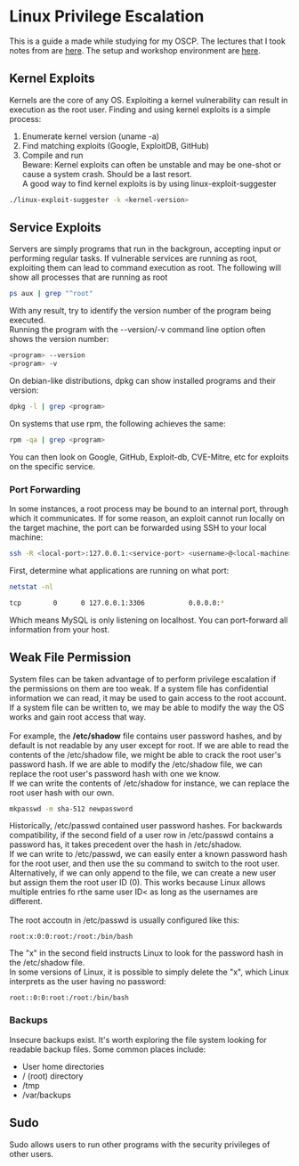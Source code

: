 # Linux Privilege Escalation
This is a guide a made while studying for my OSCP. The lectures that I took notes from are <a href="https://www.udemy.com/course/linux-privilege-escalation/">here</a>. The setup and workshop environment are <a href="https://github.com/sagishahar/lpeworkshop">here</a>.

## Kernel Exploits
Kernels are the core of any OS. Exploiting a kernel vulnerability can result in execution as the root user. Finding and using kernel exploits is a simple process:
1. Enumerate kernel version (uname -a)
2. Find matching exploits (Google, ExploitDB, GitHub)
3. Compile and run<br>
Beware: Kernel exploits can often be unstable and may be one-shot or cause a system crash. Should be a last resort. <br>
A good way to find kernel exploits is by using linux-exploit-suggester
```bash
./linux-exploit-suggester -k <kernel-version>
```

## Service Exploits
Servers are simply programs that run in the backgroun, accepting input or performing regular tasks. If vulnerable services are running as root, exploiting them can lead to command execution as root.
The following will show all processes that are running as root
```bash
ps aux | grep "^root"
```
With any result, try to identify the version number of the program being executed.<br>
Running the program with the --version/-v command line option often shows the version number:
```bash
<program> --version
<program> -v
```
On debian-like distributions, dpkg can show installed programs and their version:
```bash
dpkg -l | grep <program>
```
On systems that use rpm, the following achieves the same:
```bash
rpm -qa | grep <program>
```
You can then look on Google, GitHub, Exploit-db, CVE-Mitre, etc for exploits on the specific service.

 ### Port Forwarding
 In some instances, a root process may be bound to an internal port, through which it communicates. If for some reason, an exploit cannot run locally on the target machine, the port can be forwarded using SSH to your local machine:
 ```bash
 ssh -R <local-port>:127.0.0.1:<service-port> <username>@<local-machine>
 ```
 First, determine what applications are running on what port:
 ```bash
 netstat -nl
 
 tcp        0      0 127.0.0.1:3306           0.0.0.0:*   
 ```
 Which means MySQL is only listening on localhost. You can port-forward all information from your host.
 
 ## Weak File Permission
 System files can be taken advantage of to perform privilege escalation if the permissions on them are too weak. If a system file has confidential information we can read, it may be used to gain access to the root account. If a system file can be written to, we may be able to modify the way the OS works and gain root access that way.<br><br>
 For example, the <b>/etc/shadow</b> file contains user password hashes, and by default is not readable by any user except for root. If we are able to read the contents of the /etc/shadow file, we might be able to crack the root user's password hash. If we are able to modify the /etc/shadow file, we can replace the root user's password hash with one we know.<br>
 If we can write the contents of /etc/shadow for instance, we can replace the root user hash with our own.
 ```bash
 mkpasswd -m sha-512 newpassword
 ```
Historically, /etc/passwd contained user password hashes. For backwards compatibility, if the second field of a user row in /etc/passwd contains a password has, it takes precedent over the hash in /etc/shadow.<br>
If we can write to /etc/passwd, we can easily enter a known password hash for the root user, and then use the su command to switch to the root user.<br>
Alternatively, if we can only append to the file, we can create a new user but assign them the root user ID (0). This works because Linux allows multiple entries fo rthe same user ID< as long as the usernames are different.<br><br>
The root accoutn in /etc/passwd is usually configured like this:
```
root:x:0:0:root:/root:/bin/bash
```
The "x" in the second field instructs Linux to look for the password hash in the /etc/shadow file.<br>
In some versions of Linux, it is possible to simply delete the "x", which Linux interprets as the user having no password:
```
root::0:0:root:/root:/bin/bash 
```
### Backups
Insecure backups exist. It's worth exploring the file system looking for readable backup files. Some common places include:
- User home directories
- / (root) directory
- /tmp
- /var/backups

## Sudo
Sudo allows users to run other programs with the security privileges of other users.
